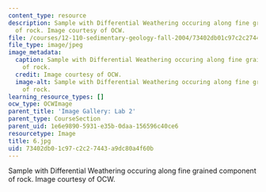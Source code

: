 ```yaml
---
content_type: resource
description: Sample with Differential Weathering occuring along fine grained component
  of rock. Image courtesy of OCW.
file: /courses/12-110-sedimentary-geology-fall-2004/73402db01c97c2c27443a9dc80a4f60b_6.jpg
file_type: image/jpeg
image_metadata:
  caption: Sample with Differential Weathering occuring along fine grained component
    of rock.
  credit: Image courtesy of OCW.
  image-alt: Sample with Differential Weathering occuring along fine grained component
    of rock.
learning_resource_types: []
ocw_type: OCWImage
parent_title: 'Image Gallery: Lab 2'
parent_type: CourseSection
parent_uid: 1e6e9890-5931-e35b-0daa-156596c40ce6
resourcetype: Image
title: 6.jpg
uid: 73402db0-1c97-c2c2-7443-a9dc80a4f60b
---
```

Sample with Differential Weathering occuring along fine grained component of rock. Image courtesy of OCW.


